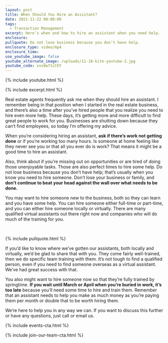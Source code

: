 ```yaml
---
layout: post
title: When Should You Hire an Assistant?
date: 2021-11-22 00:00:00
tags:
  - Transaction Management
excerpt: Here’s when and how to hire an assistant when you need help.
enclosure:
pullquote: Do not lose business because you don’t have help.
enclosure_type: video/mp4
enclosure_time:
use_youtube_image: false
youtube_alternate_image: /uploads/11-18-kite-youtube-2.jpg
youtube_code: xvx8w71cCEY
---
```

{% include youtube.html %}

{% include excerpt.html %}

Real estate agents frequently ask me when they should hire an assistant. I remember being in that position when I started in the real estate business, and there’s also a time after you’ve hired people that you realize you need to hire even more help. These days, it’s getting more and more difficult to find great people to work for you. Businesses are shutting down because they can’t find employees, so today I’m offering my advice.

When you’re considering hiring an assistant, **ask if there’s work not getting done** or if you’re working too many hours. Is someone at home feeling like they never see you or that all you ever do is work? That means it might be a good time to hire an assistant.&nbsp;

Also, think about if you’re missing out on opportunities or are tired of doing those unenjoyable tasks. Those are also perfect times to hire some help. Do not lose business because you don’t have help; that’s usually when you know you need to hire someone. Don’t lose your business or family, and **don’t continue to beat your head against the wall over what needs to be done.&nbsp;**

You may want to hire someone new to the business, both so they can learn and you have some help. You can hire someone either full-time or part-time, and you can either hire someone locally or virtually. There are many qualified virtual assistants out there right now and companies who will do much of the training for you.

​​​​

{% include pullquote.html %}

If you’d like to know where we’ve gotten our assistants, both locally and virtually, we’d be glad to share that with you. They come fairly well-trained, then we do specific team training with them. It’s not tough to find a qualified person, even if you need to find someone overseas as a virtual assistant. We’ve had great success with that.

You also might want to hire someone now so that they’re fully trained by springtime. **If you wait until March or April when you’re buried in work, it’s too late** because you’ll need some time to hire and train them. Remember that an assistant needs to help you make as much money as you’re paying them per month or double that to be worth hiring them.&nbsp;

We’re here to help you in any way we can. If you want to discuss this further or have any questions, just call or email us.&nbsp;

{% include events-cta.html %}

{% include join-our-team-cta.html %}
